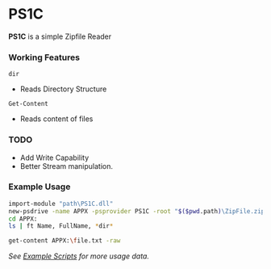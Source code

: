 # PS1C

**PS1C** is a simple Zipfile Reader

### Working Features
`dir`
- Reads Directory Structure

`Get-Content`
- Reads content of files

### TODO
- Add Write Capability
- Better Stream manipulation.


### Example Usage

```bash
import-module "path\PS1C.dll"
new-psdrive -name APPX -psprovider PS1C -root "$($pwd.path)\ZipFile.zip"
cd APPX:
ls | ft Name, FullName, *dir*

get-content APPX:\file.txt -raw
```

_See_ [_*Example Scripts*_](https://github.com/romero126/PS1C/blob/master/Example%20Scripts.txt) _for more usage data._
